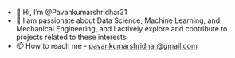 - 👋 Hi, I’m @Pavankumarshridhar31
- 👀 I am passionate about Data Science, Machine Learning, and Mechanical Engineering, and I actively explore and contribute to projects related to these interests
- 📫 How to reach me - pavankumarshridhar@gmail.com


<!---
Pavankumarshridhar31/Pavankumarshridhar31 is a ✨ special ✨ repository because its `README.md` (this file) appears on your GitHub profile.
You can click the Preview link to take a look at your changes.
--->
